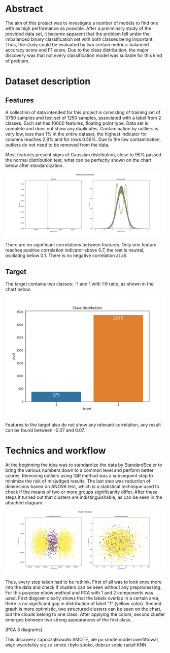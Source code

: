# Abstract

The aim of this project was to investigate a number of models to find one with as high performance as possible. After a preliminary study of the provided data set, it became apparent that the problem fell under the imbalanced binary classification set with both classes being important. Thus, the study could be evaluated by two certain metrics: balanced accuracy score and F1 score. Due to the class distribution, the major discovery was that not every classification model was suitable for this kind of problem.

# Dataset description

## Features

A collection of data intended for this project is consisting of training set of 3750 samples and test set of 1250 samples, associated with a label from 2 classes. Each set has 10000 features, floating point type. Data set is complete and does not show any duplicates. Contamination by outliers is very low, less than 1% in the entire dataset, the highest indicator for columns reaches 2.8% and for rows 0.56%. Due to the low contamination, outliers do not need to be removed from the data.

Most features present signs of Gaussian distribution, close to 95% passed the normal distribution test, what can be perfectly shown on the chart below after standardization. 

![Feature distribution](figures/feature_distribution.jpg "Feature distribution")

There are no significant correlations between features. Only one feature reaches positive correlation indicator above 0.7, the rest is neutral, oscilating below 0.1. There is no negative correlation at all.

## Target

The target contains two classes: -1 and 1 with 1:9 ratio, as shown in the chart below.

![Class distribution](figures/class_distribution.jpg "Class distribution")  

Features to the target also do not show any relevant correlation, any result can be found between -0.07 and 0.07.

# Technics and workflow

At the beginning the idea was to standardize the data by StandardScaler to bring the various numbers down to a common level and perform better scores. Removing outliers using IQR method was a subsequent step to minimize the risk of misjudged results. The last step was reduction of dimensions based on ANOVA test, which is a statistical technique used to check if the means of two or more groups significanlty differ. After these steps it turned out that clusters are indistinguishable, as can be seen in the attached diagram.

![Cluster analysis](figures/cluster_analysis.jpg "Cluster analysis")  

Thus, every step taken had to be rethink. First of all was to look once more into the data and check if clusters can be seen without any preprocessing. For this purpose elbow method and PCA with 1 and 2 components was used. First diagram clearly shows that the labels overlap in a certain area, there is no significant gap in distribution of label "1" (yellow color). Second graph is more optimistic, two structured clusters can be seen on the chart, but the clouds belong to one class. After applying the colors, second cluster emerges between two strong appearances of the first class. 

[PCA 3 diagrams]

This discovery zapoczątkowało SMOTE, ale po smote model overfittował, więc wycofaliśy się ze smote i było spoko, dobrze sobie radził KNN 